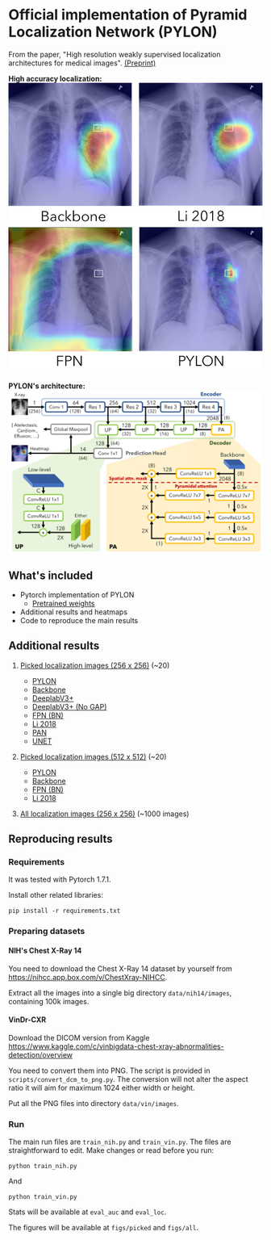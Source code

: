 # Official implementation of Pyramid Localization Network (PYLON)

From the paper, "High resolution weakly supervised localization architectures for medical images". [(Preprint)](https://arxiv.org/abs/2010.11475)

**High accuracy localization:**
![high accuracy localization](figs/example4_paper.jpg)

**PYLON's architecture:**
![PYLON architecture](figs/figure_pylon_crop.png)

## What's included

- Pytorch implementation of PYLON
    * [Pretrained weights](https://drive.google.com/file/d/1v26dU21hjePidW5crSXsrpf3OCJWLoWp/view?usp=sharing)
- Additional results and heatmaps 
- Code to reproduce the main results

## Additional results

1. [Picked localization images (256 x 256)](figs/picked/bs64_nih14_256min0.7-rot90p0.5-bc(0.5,0.5)-cubic) (~20)

    * [PYLON](figs/picked/bs64_nih14_256min0.7-rot90p0.5-bc(0.5%2C0.5)-cubic/pylon-resnet50-uptype2layer-imagenet-dec128_lr0.0001term1e-06rop1fac0.2_fp16/0)
    * [Backbone](figs/picked/bs64_nih14_256min0.7-rot90p0.5-bc(0.5%2C0.5)-cubic/baseline-resnet50-maxpool-imagenet_lr0.0001term1e-06rop1fac0.2_fp16/0)
    * [DeeplabV3+](figs/picked/bs64_nih14_256min0.7-rot90p0.5-bc(0.5%2C0.5)-cubic/deeplabv3+-resnet50-dec256-imagenet_lr0.0001term1e-06rop1fac0.2_fp16/0)
    * [DeeplabV3+ (No GAP)](figs/picked/bs64_nih14_256min0.7-rot90p0.5-bc(0.5%2C0.5)-cubic/deeplabv3+-resnet50-dec256-nogap-imagenet_lr0.0001term1e-06rop1fac0.2_fp16/0)
    * [FPN (BN)](figs/picked/bs64_nih14_256min0.7-rot90p0.5-bc(0.5%2C0.5)-cubic/fpn-resnet50-py256dec128-bn-imagenet_lr0.0001term1e-06rop1fac0.2_fp16/0)
    * [Li 2018](figs/picked/bs64_nih14_256min0.7-rot90p0.5-bc(0.5%2C0.5)-cubic/li2018-resnet50-dec512out20-mil0.98-imagenet_lr0.0001term1e-06rop1fac0.2_fp16/0)
    * [PAN](figs/picked/bs64_nih14_256min0.7-rot90p0.5-bc(0.5%2C0.5)-cubic/pan-resnet50-dec128-imagenet_lr0.0001term1e-06rop1fac0.2_fp16/0)
    * [UNET](figs/picked/bs64_nih14_256min0.7-rot90p0.5-bc(0.5%2C0.5)-cubic/unet-resnet50-(256%2C128%2C64%2C64%2C64)-imagenet_lr0.0001term1e-06rop1fac0.2_fp16/0)

2. [Picked localization images (512 x 512)](figs/picked/bs64_nih14_512min0.7-rot90p0.5-bc(0.5,0.5)-cubic) (~20)

    * [PYLON](figs/picked/bs64_nih14_512min0.7-rot90p0.5-bc(0.5%2C0.5)-cubic/pylon-resnet50-upv3-imagenet-dec128_lr0.0001term1e-06rop1fac0.2_fp16/0)
    * [Backbone](figs/picked/bs64_nih14_512min0.7-rot90p0.5-bc(0.5%2C0.5)-cubic/baseline-resnet50-maxpool-imagenet_lr0.0001term1e-06rop1fac0.2_fp16/0)
    * [FPN (BN)](figs/picked/bs64_nih14_512min0.7-rot90p0.5-bc(0.5%2C0.5)-cubic/fpn-resnet50-py256dec128-bn-imagenet_lr0.0001term1e-06rop1fac0.2_fp16/0)
    * [Li 2018](figs/picked/bs64_nih14_512min0.7-rot90p0.5-bc(0.5%2C0.5)-cubic/li2018-resnet50-dec512out20-mil0.98-imagenet_lr0.0001term1e-06rop1fac0.2_fp16/0)

3. [All localization images (256 x 256)](figs/all/bs64_nih14_256min0.7-rot90p0.5-bc(0.5,0.5)-cubic/pylon-resnet50-uptype2layer-imagenet-dec128_lr0.0001term1e-06rop1fac0.2_fp16) (~1000 images)

## Reproducing results

### Requirements

It was tested with Pytorch 1.7.1.

Install other related libraries:

```
pip install -r requirements.txt
```

### Preparing datasets


#### NIH's Chest X-Ray 14
You need to download the Chest X-Ray 14 dataset by yourself from https://nihcc.app.box.com/v/ChestXray-NIHCC.

Extract all the images into a single big directory `data/nih14/images`, containing 100k images.

#### VinDr-CXR

Download the DICOM version from Kaggle https://www.kaggle.com/c/vinbigdata-chest-xray-abnormalities-detection/overview

You need to convert them into PNG. The script is provided in `scripts/convert_dcm_to_png.py`. The conversion will not alter the aspect ratio it will aim for maximum 1024 either width or height.

Put all the PNG files into directory `data/vin/images`.

### Run

The main run files are `train_nih.py` and `train_vin.py`. The files are straightforward to edit. Make changes or read before you run:

```
python train_nih.py
```

And

```
python train_vin.py
```

Stats will be available at `eval_auc` and `eval_loc`. 

The figures will be available at `figs/picked` and `figs/all`.
